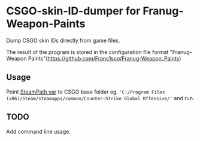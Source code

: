 # CSGO-skin-ID-dumper for Franug-Weapon-Paints
Dump CSGO skin IDs directly from game files.

The result of the program is stored in the configuration file format "Franug-Weapon Paints"(https://github.com/Franc1sco/Franug-Weapon_Paints)

## Usage
Point [SteamPath var](https://github.com/adamb70/CSGO-skin-ID-dumper/blob/master/skin_id_getter.py#L7) to CSGO base folder eg. `'C:/Program Files (x86)/Steam/steamapps/common/Counter-Strike Global Offensive/'` and run.

## TODO
Add command line usage.
